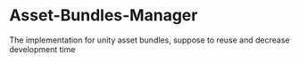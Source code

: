 # Asset-Bundles-Manager
The implementation for unity asset bundles, suppose to reuse and decrease development time
